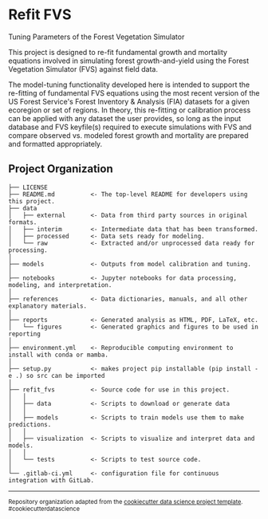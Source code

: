 Refit FVS
=========

Tuning Parameters of the Forest Vegetation Simulator

This project is designed to re-fit fundamental growth and mortality equations involved in simulating
forest growth-and-yield using the Forest Vegetation Simulator (FVS) against field data. 

The model-tuning functionality developed here is intended to support the re-fitting of fundamental
FVS equations using the most recent version of the US Forest Service's Forest Inventory & Analysis
(FIA) datasets for a given ecoregion or set of regions. In theory, this re-fitting or calibration
process can be applied with any dataset the user provides, so long as the input database and FVS
keyfile(s) required to execute simulations with FVS and compare observed vs. modeled forest growth
and mortality are prepared and formatted appropriately.



Project Organization
--------------------

    ├── LICENSE
    ├── README.md          <- The top-level README for developers using this project.
    ├── data
    │   ├── external       <- Data from third party sources in original formats.
    │   ├── interim        <- Intermediate data that has been transformed.
    │   ├── processed      <- Data sets ready for modeling.
    │   └── raw            <- Extracted and/or unprocessed data ready for processing.
    │
    ├── models             <- Outputs from model calibration and tuning.
    │
    ├── notebooks          <- Jupyter notebooks for data processing, modeling, and interpretation.
    │
    ├── references         <- Data dictionaries, manuals, and all other explanatory materials.
    │
    ├── reports            <- Generated analysis as HTML, PDF, LaTeX, etc.
    │   └── figures        <- Generated graphics and figures to be used in reporting
    │
    ├── environment.yml    <- Reproducible computing environment to install with conda or mamba.
    │
    ├── setup.py           <- makes project pip installable (pip install -e .) so src can be imported
    │                     
    ├── refit_fvs          <- Source code for use in this project.
    │   │
    │   ├── data           <- Scripts to download or generate data
    │   │
    │   ├── models         <- Scripts to train models use them to make predictions.
    │   │
    │   ├── visualization  <- Scripts to visualize and interpret data and models.
    │   │
    │   └── tests          <- Scripts to test source code.
    │
    └── .gitlab-ci.yml     <- configuration file for continuous integration with GitLab.


--------

<p><small>Repository organization adapted from the <a target="_blank" href="https://drivendata.github.io/cookiecutter-data-science/">cookiecutter data science project template</a>. #cookiecutterdatascience</small></p>
